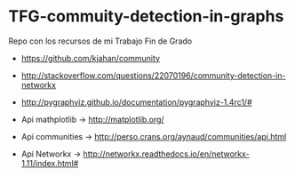 # TFG-commuity-detection-in-graphs
Repo con los recursos de mi Trabajo Fin de Grado


+ https://github.com/kjahan/community

+ http://stackoverflow.com/questions/22070196/community-detection-in-networkx

+ http://pygraphviz.github.io/documentation/pygraphviz-1.4rc1/#

+ Api mathplotlib -> http://matplotlib.org/

+ Api communities -> http://perso.crans.org/aynaud/communities/api.html

+ Api Networkx -> http://networkx.readthedocs.io/en/networkx-1.11/index.html#
